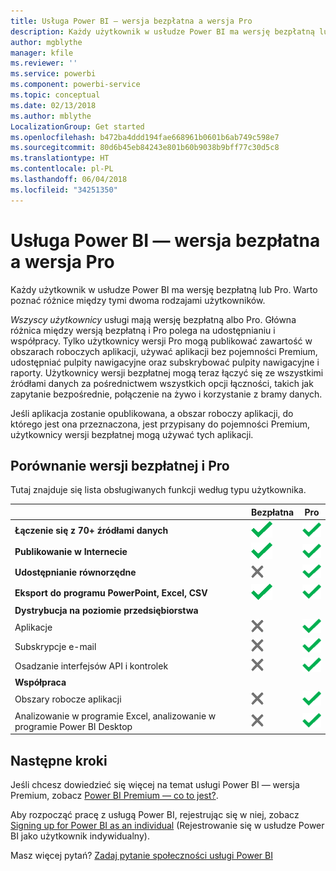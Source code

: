 ```yaml
---
title: Usługa Power BI — wersja bezpłatna a wersja Pro
description: Każdy użytkownik w usłudze Power BI ma wersję bezpłatną lub Pro. Warto poznać różnice między tymi dwoma rodzajami użytkowników.
author: mgblythe
manager: kfile
ms.reviewer: ''
ms.service: powerbi
ms.component: powerbi-service
ms.topic: conceptual
ms.date: 02/13/2018
ms.author: mblythe
LocalizationGroup: Get started
ms.openlocfilehash: b472ba4ddd194fae668961b0601b6ab749c598e7
ms.sourcegitcommit: 80d6b45eb84243e801b60b9038b9bff77c30d5c8
ms.translationtype: HT
ms.contentlocale: pl-PL
ms.lasthandoff: 06/04/2018
ms.locfileid: "34251350"
---
```

# <a name="power-bi-free-vs-pro"></a>Usługa Power BI — wersja bezpłatna a wersja Pro
Każdy użytkownik w usłudze Power BI ma wersję bezpłatną lub Pro. Warto poznać różnice między tymi dwoma rodzajami użytkowników.

*Wszyscy użytkownicy* usługi mają wersję bezpłatną albo Pro. Główna różnica między wersją bezpłatną i Pro polega na udostępnianiu i współpracy. Tylko użytkownicy wersji Pro mogą publikować zawartość w obszarach roboczych aplikacji, używać aplikacji bez pojemności Premium, udostępniać pulpity nawigacyjne oraz subskrybować pulpity nawigacyjne i raporty. Użytkownicy wersji bezpłatnej mogą teraz łączyć się ze wszystkimi źródłami danych za pośrednictwem wszystkich opcji łączności, takich jak zapytanie bezpośrednie, połączenie na żywo i korzystanie z bramy danych.

Jeśli aplikacja zostanie opublikowana, a obszar roboczy aplikacji, do którego jest ona przeznaczona, jest przypisany do pojemności Premium, użytkownicy wersji bezpłatnej mogą używać tych aplikacji.

## <a name="free-vs-pro-comparison"></a>Porównanie wersji bezpłatnej i Pro
Tutaj znajduje się lista obsługiwanych funkcji według typu użytkownika.

|  | Bezpłatna | Pro |
| --- | --- | --- |
| **Łączenie się z 70+ źródłami danych** |![](media/service-free-vs-pro/available.png "Dostępne") |![](media/service-free-vs-pro/available.png "Dostępne") |
| **Publikowanie w Internecie** |![](media/service-free-vs-pro/available.png "Dostępne") |![](media/service-free-vs-pro/available.png "Dostępne") |
| **Udostępnianie równorzędne** |![](media/service-free-vs-pro/not-available.png "Niedostępne") |![](media/service-free-vs-pro/available.png "Dostępne") |
| **Eksport do programu PowerPoint, Excel, CSV** |![](media/service-free-vs-pro/available.png "Dostępne") |![](media/service-free-vs-pro/available.png "Dostępne") |
| **Dystrybucja na poziomie przedsiębiorstwa** | | |
| Aplikacje |![](media/service-free-vs-pro/not-available.png "Niedostępne") |![](media/service-free-vs-pro/available.png "Dostępne") |
| Subskrypcje e-mail |![](media/service-free-vs-pro/not-available.png "Niedostępne") |![](media/service-free-vs-pro/available.png "Dostępne") |
| Osadzanie interfejsów API i kontrolek |![](media/service-free-vs-pro/not-available.png "Niedostępne") |![](media/service-free-vs-pro/available.png "Dostępne") |
| **Współpraca** | | |
| Obszary robocze aplikacji |![](media/service-free-vs-pro/not-available.png "Niedostępne") |![](media/service-free-vs-pro/available.png "Dostępne") |
| Analizowanie w programie Excel, analizowanie w programie Power BI Desktop |![](media/service-free-vs-pro/not-available.png "Niedostępne") |![](media/service-free-vs-pro/available.png "Dostępne") |

## <a name="next-steps"></a>Następne kroki
Jeśli chcesz dowiedzieć się więcej na temat usługi Power BI — wersja Premium, zobacz [Power BI Premium — co to jest?](service-premium.md).

Aby rozpocząć pracę z usługą Power BI, rejestrując się w niej, zobacz [Signing up for Power BI as an individual](service-self-service-signup-for-power-bi.md) (Rejestrowanie się w usłudze Power BI jako użytkownik indywidualny).

Masz więcej pytań? [Zadaj pytanie społeczności usługi Power BI](https://community.powerbi.com/)

